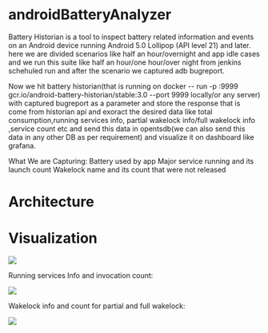 # androidBatteryAnalyzer

Battery Historian is a tool to inspect battery related information and events on an Android device running Android 5.0 Lollipop (API level 21) and later.
here we are divided scenarios like half an hour/overnight and app idle cases and we run this suite like half an hour/one hour/over night from jenkins schehuled run and after the scenario we captured adb bugreport.

Now we hit battery historian(that is running on docker -- run -p <port>:9999 gcr.io/android-battery-historian/stable:3.0 --port 9999 locally/or any server) with captured bugreport as a parameter and store the response that is come from historian api and exoract the desired data like total consumption,running services  info, partial wakelock info/full wakelock info ,service count etc and send this data in opentsdb(we can also send this data in any other DB as per requirement) and visualize it on dashboard like grafana.


What We are Capturing:
Battery used by app
Major service running and its launch count
Wakelock name and its count that were not released

# Architecture


# Visualization
![](https://github.com/Vishvnath96/androidBatteryAnalyzer/blob/res/for/integration/batteryusage.png)

Running services Info and invocation count:

![](https://github.com/Vishvnath96/androidBatteryAnalyzer/blob/res/for/integration/servicesinfobattery.png)

Wakelock info and count for partial and full wakelock:

![](https://github.com/Vishvnath96/androidBatteryAnalyzer/blob/res/for/integration/wakelock.png)

